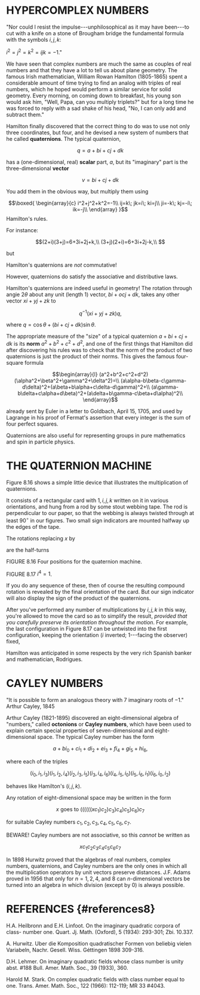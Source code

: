 # HYPERCOMPLEX NUMBERS

"Nor could I resist the impulse---unphilosophical as it may have
been---to cut with a knife on a stone of Brougham bridge the fundamental
formula with the symbols $i,j,k$:

$i^2=j^2=k^2=ijk=-1.$\"

We have seen that complex numbers are much the same as couples of real
numbers and that they have a lot to tell us about plane geometry. The
famous Irish mathematician, William Rowan Hamilton (1805-1865) spent a
considerable amount of time trying to find an analog with triples of
real numbers, which he hoped would perform a similar service for solid
geometry. Every morning, on coming down to breakfast, his young son
would ask him, "Well, Papa, can you multiply triplets?" but for a long
time he was forced to reply with a sad shake of his head, "No, I can
only add and subtract them."

Hamilton finally discovered that the correct thing to do was to use not
only three coordinates, but four, and he devised a new system of numbers
that he called **quaternions**. The typical quaternion,

$$q=a+bi+cj+dk$$

has a (one-dimensional, real) **scalar** part, $a$, but its "imaginary"
part is the three-dimensional **vector**

$$v=bi+cj+dk$$

You add them in the obvious way, but multiply them using

$$\boxed{
\begin{array}{c}
i^2+j^2+k^2=-1\\
ij=k\; jk=i\; ki=j\\
ji=-k\; kj=-i\; ik=-j\\
\end{array}
}$$ Hamilton's rules.

For instance:

$$(2+i)(3+j)=6+3i+2j+k,\\
    (3+j)(2+i)=6+3i+2j-k,\\
$$

but

Hamilton's quaternions are *not* commutative!

However, quaternions do satisfy the associative and distributive laws.

Hamilton's quaternions are indeed useful in geometry! The rotation
through angie $2\theta$ about any unit (length $1$) vector,
$bi + ocj + dk$, takes any other vector $xi + yj + zk$ to

$$q^{-1}(xi+yj+zk)q,$$

where $q = \cos \theta + (bi+cj+dk) \sin \theta$.

The appropriate measure of the "size" of a typical quaternion
$a+bi+cj+dk$ is its **norm** $a^2+b^2+c^2+d^2$, and one of the first
things that Hamilton did after discovering his rules was to check that
the norm of the product of two quaternions is just the product of their
norms. This gives the famous four-square formula

$$\begin{array}{l}
    (a^2+b^2+c^2+d^2)(\alpha^2+\beta^2+\gamma^2+\delta^2)=\\
    (a\alpha-b\beta-c\gamma-d\delta)^2+(a\beta+b\alpha+c\delta-d\gamma)^2+\\
    (a\gamma-b\delta+c\alpha+d\beta)^2+(a\delta+b\gamma-c\beta+d\alpha)^2\\
\end{array}$$

already sent by Euler in a letter to Goldbach, April 15, 1705, and used
by Lagrange in his proof of Fermat's assertion that every integer is the
sum of four perfect squares.

Quaternions are also useful for representing groups in pure mathematics
and spin in particle physics.

# THE QUATERNION MACHINE

Figure 8.16 shows a simple littie device that illustrates the
multiplication of quaternions.

It consists of a rectangular card with $1, i, j, k$ written on it in
various orientations, and hung from a rod by some stout webbing tape.
The rod is perpendicular to our paper, so that the webbing is always
twisted through at least $90^\circ$ in our figures. Two small sign
indicators are mounted halfway up the edges of the tape.

The rotations replacing $x$ by

are the half-turns

FIGURE 8.16 Four positions for the quaternion machine.

FIGURE 8.17 $i^4 = 1$.

If you do any sequence of these, then of course the resulting compound
rotation is revealed by the final orientation of the card. But our sign
indicator will also display the sign of the product of the quaternions.

After you've performed any number of multiplications by $i, j, k$ in
this way, you're allowed to move the card so as to simplify the result,
*provided that you carefully preserve its orientation throughout the
motion*. For example, the last configuration in Figure 8.17 can be
untwisted into the first configuration, keeping the orientation ($i$
inverted; $1$---facing the observer) fixed,

Hamilton was anticipated in some respects by the very rich Spanish
banker and mathematician, Rodrigues.

# CAYLEY NUMBERS

"It is possible to form an analogous theory with $7$ imaginary roots of
$-1$." Arthur Cayley, 1845

Arthur Cayley (1821-1895) discovered an eight-dimensional algebra of
"numbers," called **octonions** or **Cayley numbers**, which have been
used to explain certain special properties of seven-dimensional and
eight-dimensional space. The typical Cayley number has the form

$$a+bi_0+ci_1+di_2+ei_3+fi_4+gi_5+hi_6,$$

where each of the triples

$$(i_0,i_1,i_3)
    (i_1,i_2,i_4)
    (i_2,i_3,i_5)
    (i_3,i_4,i_6)
    (i_4,i_5,i_0)
    (i_5,i_6,i_1)
    (i_6,i_0,i_2)$$

behaves like Hamilton's $(i, j, k)$.

Any rotation of eight-dimensional space may be written in the form

$$x\text{ goes to } ((((((xc_1)c_2)c_3)c_4)c_5)c_6)c_7$$

for suitable Cayley numbers $c_1,c_2,c_3,c_4,c_5,c_6,c_7$.

BEWARE! Cayley numbers are not associative, so this *cannot* be written
as

$$xc_1 c_2 c_3 c_4 c_5 c_6 c_7$$

In 1898 Hurwitz proved that the algebras of real numbers, complex
numbers, quaternions, and Cayley numbers are the only ones in which all
the multiplication operators by unit vectors preserve distances. J.F.
Adams proved in 1956 that only for $n = 1, 2, 4$, and $8$ can
$n$-dimensional vectors be turned into an algebra in which division
(except by $0$) is always possible.

# REFERENCES {#references8}

H.A. Heilbronn and E.H. Linfoot. On the imaginary quadratic corpora of
class- number one. Quart. Jj. Math. (Oxford), 5 (1934): 293-301; Zbi.
10.337.

A. Hurwitz. Uber die Komposition quadratischer Formen von beliebig
vielen Variabeln, Nachr. Gesell. Wiss. Géttingen 1898 309-316.

D.H. Lehmer. On imaginary quadratic fields whose class number is unity
abst. #188 Bull. Amer. Math. Soc., 39 (1933), 360.

Harold M. Stark. On complex quadratic fields with class number equal to
one. Trans. Amer. Math. Soc., 122 (1966): 112-119; MR 33 #4043.
